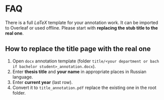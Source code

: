 # FAQ
There is a full *LaTeX* template for your annotation work.
It can be imported to Overleaf or used offline.
Please start with **replacing the stub title to the real one**.

## How to replace the title page with the real one
1. Open `docx` annotation template (folder `title/<your department or bach if bachelor student>_annotation.docx`).
2. Enter **thesis title** and **your name** in appropriate places in Russian language.
3. Enter **current year** (last row).
4. Convert it to `title_annotation.pdf` replace the existing one in the root folder.